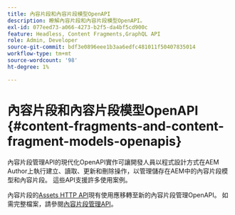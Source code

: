 ```yaml
---
title: 內容片段和內容片段模型OpenAPI
description: 瞭解內容片段和內容片段模型OpenAPI。
exl-id: 077eed73-a066-4273-b2f5-da4bf5cd900c
feature: Headless, Content Fragments,GraphQL API
role: Admin, Developer
source-git-commit: bdf3e0896eee1b3aa6edfc481011f50407835014
workflow-type: tm+mt
source-wordcount: '98'
ht-degree: 1%

---
```


# 內容片段和內容片段模型OpenAPI {#content-fragments-and-content-fragment-models-openapis}

內容片段管理API的現代化OpenAPI實作可讓開發人員以程式設計方式在AEM Author上執行建立、讀取、更新和刪除操作，以管理儲存在AEM中的內容片段模型和內容片段。 這些API支援許多使用案例。

內容片段的[Assets HTTP API](https://experienceleague.adobe.com/en/docs/experience-manager-cloud-service/content/assets/admin/mac-api-assets)現有使用應移轉至新的內容片段管理OpenAPI。 如需完整檔案，請參閱[內容片段管理API](https://developer.adobe.com/experience-cloud/experience-manager-apis/api/stable/sites/)。
